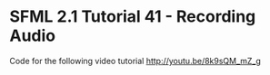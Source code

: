 SFML 2.1 Tutorial 41 - Recording Audio
======================================

Code for the following video tutorial http://youtu.be/8k9sQM_mZ_g
